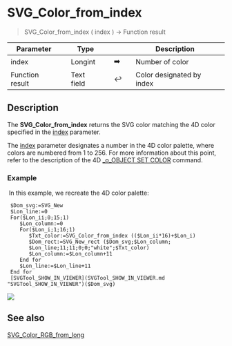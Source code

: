 <!-- Text := SVG_Color_from_index ( index )
-> index (Long Integer)-->
# SVG_Color_from_index

> SVG_Color_from_index ( index ) -> Function result

| Parameter |     | Type |     |     |     | Description |     |
| --- | --- | --- | --- | --- | --- | --- | --- |
| index |     | Longint |     | ➡️ |     | Number of color |     |
| Function result |     | Text field |     | ↩️ |     | Color designated by index |     |

## Description

The **SVG_Color_from_index** returns the SVG color matching the 4D color specified in the [index](# "Number of color") parameter.

The [index](# "Number of color") parameter designates a number in the 4D color palette, where colors are numbered from 1 to 256. For more information about this point, refer to the description of the 4D [_o_OBJECT SET COLOR](o-OBJECT-SET-COLOR.301-6101929.en.html) command.

### Example  

 In this example, we recreate the 4D color palette:

```4d
 $Dom_svg:=SVG_New   
 $Lon_line:=0  
 For($Lon_ii;0;15;1)  
    $Lon_column:=0  
    For($Lon_i;1;16;1)  
       $Txt_color:=SVG_Color_from_index (($Lon_ii*16)+$Lon_i)  
       $Dom_rect:=SVG_New_rect ($Dom_svg;$Lon_column;  
       $Lon_line;11;11;0;0;"white";$Txt_color)  
       $Lon_column:=$Lon_column+11  
    End for  
    $Lon_line:=$Lon_line+11  
 End for  
 [SVGTool_SHOW_IN_VIEWER](SVGTool_SHOW_IN_VIEWER.md "SVGTool_SHOW_IN_VIEWER")($Dom_svg)
```

![](https://doc.4d.com/4Dv19/picture/927034/pict927034.en.png)

## See also

[SVG_Color_RGB_from_long](SVG_Color_RGB_from_long.md)

